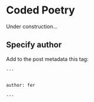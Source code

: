 # Coded Poetry

Under construction...


## Specify author


Add to the post metadata this tag:

```
---


author: fer

---
```

